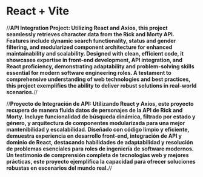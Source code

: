 # React + Vite

//**API Integration Project: Utilizing React and Axios, this project seamlessly retrieves character data from the Rick and Morty API. Features include dynamic search functionality, status and gender filtering, and modularized component architecture for enhanced maintainability and scalability. Designed with clean, efficient code, it showcases expertise in front-end development, API integration, and React proficiency, demonstrating adaptability and problem-solving skills essential for modern software engineering roles. A testament to comprehensive understanding of web technologies and best practices, this project exemplifies the ability to deliver robust solutions in real-world scenarios.**//

//**Proyecto de Integración de API: Utilizando React y Axios, este proyecto recupera de manera fluida datos de personajes de la API de Rick and Morty. Incluye funcionalidad de búsqueda dinámica, filtrado por estado y género, y arquitectura de componentes modularizada para una mejor mantenibilidad y escalabilidad. Diseñado con código limpio y eficiente, demuestra experiencia en desarrollo front-end, integración de API y dominio de React, destacando habilidades de adaptabilidad y resolución de problemas esenciales para roles de ingeniería de software modernos. Un testimonio de comprensión completa de tecnologías web y mejores prácticas, este proyecto ejemplifica la capacidad para ofrecer soluciones robustas en escenarios del mundo real.**//
